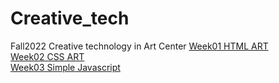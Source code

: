 # Creative_tech
Fall2022 Creative technology in Art Center
[Week01 HTML ART](https://bakarisp.github.io/Creative_tech/week01/index.html)  
[Week02 CSS ART](https://bakarisp.github.io/Creative_tech/week02/index.html)  
[Week03 Simple Javascript](https://bakarisp.github.io/Creative_tech/week03/index.html)  
